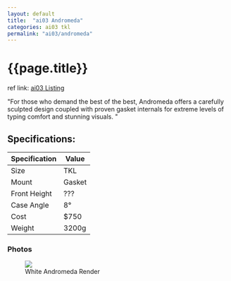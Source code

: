 ```yaml
---
layout: default
title:  "ai03 Andromeda"
categories: ai03 tkl
permalink: "ai03/andromeda"
---
```

# {{page.title}}

ref link: [ai03 Listing](https://ai03.com/projects/andromeda/)

"For those who demand the best of the best, Andromeda offers a carefully sculpted design coupled with proven gasket internals for extreme levels of typing comfort and stunning visuals.
"

## Specifications:

| Specification | Value |
|---|---|
| Size | TKL |
| Mount | Gasket |
| Front Height | ??? |
| Case Angle | 8° |
| Cost | $750 |
| Weight | 3200g |

### Photos
<figure>
  <img src="{{ 'assets/images/ai03/andromeda/white-andromeda-render.png' | relative_url }}">
  <figcaption>White Andromeda Render</figcaption>
</figure>
